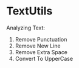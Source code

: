 # TextUtils
Analyzing Text:
1. Remove Punctuation
2. Remove New Line
3. Remove Extra Space
4. Convert To UpperCase
